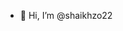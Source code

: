 - 👋 Hi, I’m @shaikhzo22


<!---
shaikhzo22/shaikhzo22 is a ✨ special ✨ repository because its `README.md` (this file) appears on your GitHub profile.
You can click the Preview link to take a look at your changes.
--->
